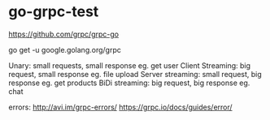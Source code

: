 # go-grpc-test


https://github.com/grpc/grpc-go

go get -u google.golang.org/grpc

Unary: small requests, small response eg. get user
Client Streaming: big request, small response eg. file upload
Server streaming: small request, big response eg. get products
BiDi streaming: big request, big response eg. chat

errors:
http://avi.im/grpc-errors/
https://grpc.io/docs/guides/error/
